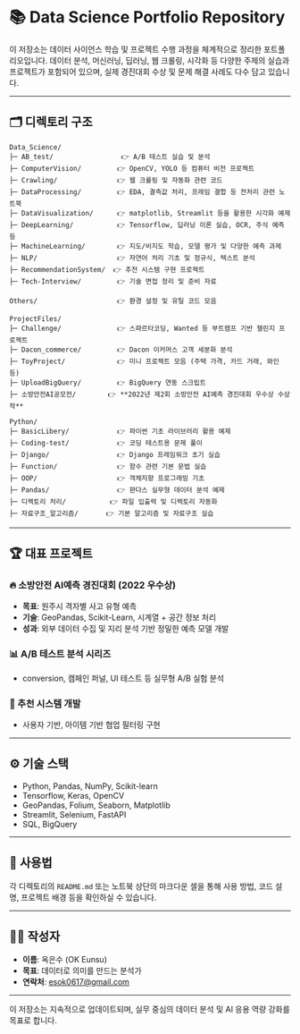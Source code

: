 # 📚 Data Science Portfolio Repository

이 저장소는 데이터 사이언스 학습 및 프로젝트 수행 과정을 체계적으로 정리한 포트폴리오입니다. 데이터 분석, 머신러닝, 딥러닝, 웹 크롤링, 시각화 등 다양한 주제의 실습과 프로젝트가 포함되어 있으며, 실제 경진대회 수상 및 문제 해결 사례도 다수 담고 있습니다.

---

## 🗂️ 디렉토리 구조

```
Data_Science/
├─ AB_test/                 👉 A/B 테스트 실습 및 분석
├─ ComputerVision/         👉 OpenCV, YOLO 등 컴퓨터 비전 프로젝트
├─ Crawling/               👉 웹 크롤링 및 자동화 관련 코드
├─ DataProcessing/         👉 EDA, 결측값 처리, 프레임 결합 등 전처리 관련 노트북
├─ DataVisualization/      👉 matplotlib, Streamlit 등을 활용한 시각화 예제
├─ DeepLearning/           👉 Tensorflow, 딥러닝 이론 실습, OCR, 주식 예측 등
├─ MachineLearning/        👉 지도/비지도 학습, 모델 평가 및 다양한 예측 과제
├─ NLP/                    👉 자연어 처리 기초 및 정규식, 텍스트 분석
├─ RecommendationSystem/  👉 추천 시스템 구현 프로젝트
├─ Tech-Interview/         👉 기술 면접 정리 및 준비 자료

Others/                    👉 환경 설정 및 유틸 코드 모음

ProjectFiles/
├─ Challenge/              👉 스파르타코딩, Wanted 등 부트캠프 기반 챌린지 프로젝트
├─ Dacon_commerce/         👉 Dacon 이커머스 고객 세분화 분석
├─ ToyProject/             👉 미니 프로젝트 모음 (주택 가격, 카드 거래, 와인 등)
├─ UploadBigQuery/         👉 BigQuery 연동 스크립트
├─ 소방안전AI공모전/        👉 **2022년 제2회 소방안전 AI예측 경진대회 우수상 수상작**

Python/
├─ BasicLibery/            👉 파이썬 기초 라이브러리 활용 예제
├─ Coding-test/            👉 코딩 테스트용 문제 풀이
├─ Django/                 👉 Django 프레임워크 초기 실습
├─ Function/               👉 함수 관련 기본 문법 실습
├─ OOP/                    👉 객체지향 프로그래밍 기초
├─ Pandas/                 👉 판다스 실무형 데이터 분석 예제
├─ 디렉토리 처리/           👉 파일 입출력 및 디렉토리 자동화
├─ 자료구조_알고리즘/       👉 기본 알고리즘 및 자료구조 실습
```

---

## 🏆 대표 프로젝트

### 🔥 소방안전 AI예측 경진대회 (2022 우수상)
- **목표**: 원주시 격자별 사고 유형 예측
- **기술**: GeoPandas, Scikit-Learn, 시계열 + 공간 정보 처리
- **성과**: 외부 데이터 수집 및 지리 분석 기반 정밀한 예측 모델 개발

### 📊 A/B 테스트 분석 시리즈
- conversion, 캠페인 퍼널, UI 테스트 등 실무형 A/B 실험 분석

### 🎯 추천 시스템 개발
- 사용자 기반, 아이템 기반 협업 필터링 구현

---

## ⚙️ 기술 스택

- Python, Pandas, NumPy, Scikit-learn
- Tensorflow, Keras, OpenCV
- GeoPandas, Folium, Seaborn, Matplotlib
- Streamlit, Selenium, FastAPI
- SQL, BigQuery

---

## 📎 사용법

각 디렉토리의 `README.md` 또는 노트북 상단의 마크다운 셀을 통해 사용 방법, 코드 설명, 프로젝트 배경 등을 확인하실 수 있습니다.

---

## 🙋‍♂️ 작성자

- **이름**: 옥은수 (OK Eunsu)
- **목표**: 데이터로 의미를 만드는 분석가
- **연락처**: esok0617@gmail.com

---

이 저장소는 지속적으로 업데이트되며, 실무 중심의 데이터 분석 및 AI 응용 역량 강화를 목표로 합니다.
